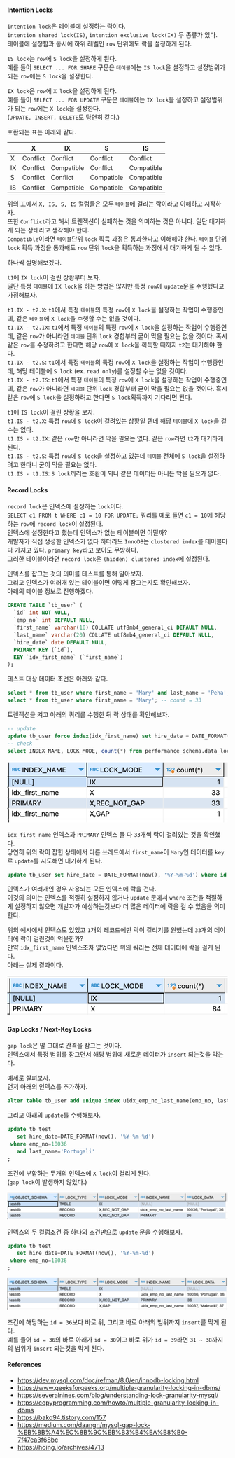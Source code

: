 #### Intention Locks
`intention lock`은 테이블에 설정하는 락이다.  
`intention shared lock(IS)`, `intention exclusive lock(IX)` 두 종류가 있다.    
테이블에 설정함과 동시에 하위 레벨인 `row` 단위에도 락을 설정하게 된다.    

`IS lock`는 `row`에 `S lock`을 설정하게 된다.  
예를 들어 `SELECT ... FOR SHARE` 구문은 `테이블`에는 `IS lock`을 설정하고 설정범위가 되는 `row`에는 `S lock`을 설정한다.

`IX lock`은 `row`에 `X lock`을 설정하게 된다.  
예를 들어 `SELECT ... FOR UPDATE` 구문은 `테이블`에는 `IX lock`을 설정하고 설정범위가 되는 `row`에는 `X lock`을 설정한다.   
(`UPDATE, INSERT, DELETE`도 당연히 같다.)

호환되는 표는 아래와 같다.

 |    | X    | IX    | S     | IS|
|-----|-------|-------|---|---|
| X   |Conflict| Conflict | Conflict  |Conflict  |
| IX  |Conflict| Compatible | Conflict  |Compatible  |
| S   |Conflict| Conflict | Compatible | Compatible |
| IS  |Conflict| Compatible | Compatible | Compatible |

위의 표에서 `X, IS, S, IS` 컬럼들은 모두 `테이블`에 걸리는 락이라고 이해하고 시작하자.  
또한 `Conflict`라고 해서 트렌젝션이 실패하는 것을 의미하는 것은 아니다. 일단 대기하게 되는 상태라고 생각해야 한다.  
`Compatible`이라면 `테이블`단위 `lock` 획득 과정은 통과한다고 이해해야 한다. `테이블` 단위 `lock` 획득 과정을 통과해도 `row` 단위 `lock`을 획득하는 과정에서 대기하게 될 수 있다.

하나씩 설명해보겠다.  

`t1`에 `IX lock`이 걸린 상황부터 보자.  
일단 특정 `테이블`에 `IX lock`을 하는 방법은 많지만 특정 `row`에 `update`문을 수행했다고 가정해보자.

`t1.IX - t2.X`: `t1`에서 특정 `테이블`의 특정 `row`에 `X lock`을 설정하는 작업이 수행중인데, 같은 `테이블`에 `X lock`을 수행할 수는 없을 것이다.  
`t1.IX - t2.IX`: `t1`에서 특정 `테이블`의 특정 `row`에 `X lock`을 설정하는 작업이 수행중인데, 같은 `row`가 아니라면 `테이블` 단위 `lock` 경합부터 굳이 막을 필요는 없을 것이다. 
혹시 같은 `row`를 수정하려고 한다면 해당 `row`에 `X lock`을 획득할 때까지 `t2`는 대기해야 한다.  
`t1.IX - t2.S`: `t1`에서 특정 `테이블`의 특정 `row`에 `X lock`을 설정하는 작업이 수행중인데, 해당 테이블에 `S lock` (ex. `read only`)를 설정할 수는 없을 것이다.  
`t1.IX - t2.IS`: `t1`에서 특정 `테이블`의 특정 `row`에 `X lock`을 설정하는 작업이 수행중인데, 같은 `row`가 아니라면 `테이블` 단위 `lock` 경합부터 굳이 막을 필요는 없을 것이다. 
혹시 같은 `row`에 `S lock`을 설정하려고 한다면 `S lock`획득까지 기다리면 된다.  


`t1`에 `IS lock`이 걸린 상황을 보자.  
`t1.IS - t2.X`: 특정 `row`에 `S lock`이 걸려있는 상황일 텐데 해당 `테이블`에 `X lock`을 걸수는 없다.    
`t1.IS - t2.IX`: 같은 `row`만 아니라면 막을 필요는 없다. 같은 `row`라면 `t2`가 대기하게 된다.  
`t1.IS - t2.S`: 특정 `row`에 `S lock`을 설정하고 있는데 `테이블` 전체에 `S lock`을 설정하려고 한다니 굳이 막을 필요는 없다.  
`t1.IS - t1.IS`: `S lock`끼리는 호환이 되니 같은 데이터든 아니든 막을 필요가 없다.  



#### Record Locks
`record lock`은 인덱스에 설정하는 `lock`이다.   
`SELECT c1 FROM t WHERE c1 = 10 FOR UPDATE;` 쿼리를 예로 들면 `c1 = 10`에 해당하는 `row`에 `record lock`이 설정된다.  
인덱스에 설정한다고 했는데 인덱스가 없는 테이블이면 어떨까?  
개발자가 직접 생성한 인덱스가 없다 하더라도 `InnoDB`는 `clustered index`를 테이블마다 가지고 있다. `primary key`라고 보아도 무방하다.   
그러한 테이블이라면 `record lock`은 `(hidden) clustered index`에 설정된다.

인덱스를 잡그는 것의 의미를 테스트를 통해 알아보자.  
그리고 인덱스가 여러개 있는 테이블이면 어떻게 잠그는지도 확인해보자.  
아래의 테이블 정보로 진행하겠다.  

~~~sql
CREATE TABLE `tb_user` (
  `id` int NOT NULL,
  `emp_no` int DEFAULT NULL,
  `first_name` varchar(10) COLLATE utf8mb4_general_ci DEFAULT NULL,
  `last_name` varchar(20) COLLATE utf8mb4_general_ci DEFAULT NULL,
  `hire_date` date DEFAULT NULL,
  PRIMARY KEY (`id`),
  KEY `idx_first_name` (`first_name`)
);
~~~

테스트 대상 데이터 조건은 아래와 같다.

~~~sql
select * from tb_user where first_name = 'Mary' and last_name = 'Peha'; -- count = 1
select * from tb_user where first_name = 'Mary'; -- count = 33
~~~

트렌젝션을 켜고 아래의 쿼리를 수행한 뒤 락 상태를 확인해보자.

~~~sql
-- update
update tb_user force index(idx_first_name) set hire_date = DATE_FORMAT(now(), '%Y-%m-%d') where first_name = 'Mary' and last_name = 'Peha';
-- check
select INDEX_NAME, LOCK_MODE, count(*) from performance_schema.data_locks group by INDEX_NAME, LOCK_MODE;
~~~

![lock1](../img/lock1.png)

`idx_first_name` 인덱스과 `PRIMARY` 인덱스 둘 다 `33`개씩 락이 걸려있는 것을 확인했다.  
당연히 위의 락이 잡힌 상태에서 다른 쓰레드에서 `first_name`이 `Mary`인 데이터를 `key`로 `update`를 시도해면 대기하게 된다. 

~~~sql
update tb_user set hire_date = DATE_FORMAT(now(), '%Y-%m-%d') where id = 7; -- 대기
~~~

인덱스가 여러개인 경우 사용되는 모든 인덱스에 락을 건다.  
이것의 의미는 인덱스를 적절히 설정하지 않거나 `update` 문에서 `where` 조건을 적절하게 설정하지 않으면 개발자가 예상하는것보다 더 많은 데이터에 락을 걸 수 있음을 의미한다.  

위의 예시에서 인덱스도 있었고 `1`개의 레코드에만 락이 걸리기를 원헀는데 `33`개의 데이터에 락이 걸린것이 억울한가?  
만약 `idx_first_name` 인덱스조차 없었다면 위의 쿼리는 전체 데이터에 락을 걸게 된다.  
아래는 실제 결과이다.

![lock2](../img/lock2.png)



#### Gap Locks / Next-Key Locks
`gap lock`은 말 그대로 간격을 잠그는 것이다.  
인덱스에서 특정 범위를 잠그면서 해당 범위에 새로운 데이터가 `insert` 되는것을 막는다.  

예제로 살펴보자.  
먼저 아래의 인덱스를 추가하자.

~~~sql
alter table tb_user add unique index uidx_emp_no_last_name(emp_no, last_name);
~~~

그리고 아래의 `update`를 수행해보자.

~~~sql
update tb_test
   set hire_date=DATE_FORMAT(now(), '%Y-%m-%d')
 where emp_no=10036 
   and last_name='Portugali'
;
~~~

조건에 부합하는 두개의 인덱스에 `X lock`이 걸리게 된다.  
(`gap lock`이 발생하지 않았다.)

![lock3](../img/lock3.png)

인덱스의 두 컬럼조건 중 하나의 조건만으로 `update` 문을 수행해보자.

~~~sql
update tb_test
   set hire_date=DATE_FORMAT(now(), '%Y-%m-%d')
 where emp_no=10036 
;
~~~

![lock4](../img/lock4.png)


조건에 해당하는 `id = 36`보다 바로 위, 그리고 바로 아래의 범위까지 `insert`를 막게 된다.  
예를 들어 `id = 36`의 바로 아래가 `id = 30`이고 바로 위가 `id = 39`라면 `31 ~ 38`까지의 범위가 `insert` 되는것을 막게 된다.


#### References
- https://dev.mysql.com/doc/refman/8.0/en/innodb-locking.html
- https://www.geeksforgeeks.org/multiple-granularity-locking-in-dbms/
- https://severalnines.com/blog/understanding-lock-granularity-mysql/
- https://copyprogramming.com/howto/multiple-granularity-locking-in-dbms
- https://bako94.tistory.com/157
- https://medium.com/daangn/mysql-gap-lock-%EB%8B%A4%EC%8B%9C%EB%B3%B4%EA%B8%B0-7f47ea3f68bc
- https://hoing.io/archives/4713